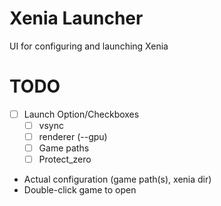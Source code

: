 # Xenia Launcher

UI for configuring and launching Xenia

# TODO

* [ ] Launch Option/Checkboxes
  * [ ] vsync
  * [ ] renderer (--gpu)
  * [ ] Game paths
  * [ ] Protect_zero

* Actual configuration (game path(s), xenia dir)
* Double-click game to open